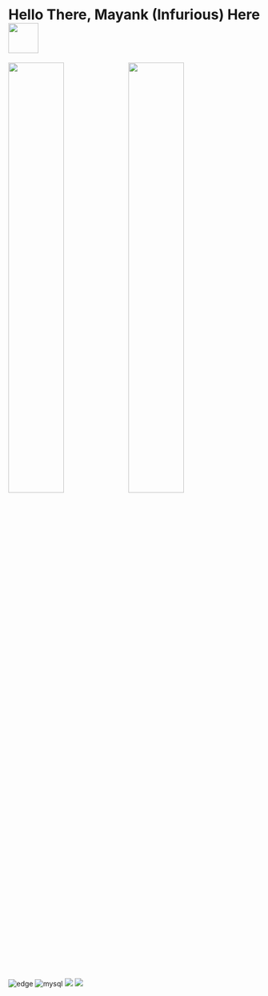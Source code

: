 # Hello There, Mayank (Infurious) Here <img width="60px" src="https://th.bing.com/th/id/R.0b60c31dbc03580cb783359fb676c311?rik=8qaIYlSubG8xcQ&riu=http%3a%2f%2fwp-static.coderdojo.com%2fuploads%2f2018%2f01%2fMan_Saying_Hi_Emoji_Icon_ios10.png&ehk=qUey2%2bq4LyzEYcT3hiJBtdffmIMRLALz3rJfQE%2bjE14%3d&risl=&pid=ImgRaw&r=0"/>
</hr>

<img align = "left" width="47%" src="https://github-readme-stats.vercel.app/api/top-langs/?username=InfuriousD&layout=compact"/>
<img align = "left" width="47%" src="https://github-readme-stats.vercel.app/api?username=InfuriousD&show_icons=true&theme=radical"/>

<div>
  
<img alt='edge' src="https://img.shields.io/badge/Edge-0078D7?style=for-the-badge&logo=Microsoft-edge&logoColor=white"/>

<img alt='mysql' src="https://img.shields.io/badge/mysql-%2300f.svg?style=for-the-badge&logo=mysql&logoColor=blue"/>
  
<img src="https://img.shields.io/badge/CodeChef-%23964B00.svg?style=for-the-badge&logo=CodeChef&logoColor=white"/>
 
<img src="https://img.shields.io/badge/Coursera-%230056D2.svg?style=for-the-badge&logo=Coursera&logoColor=white"/>
  
</div>

